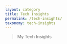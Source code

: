 ```yaml
---
layout: category
title: Tech Insights
permalink: /tech-insights/
taxonomy: tech-insights
---
```

>My Tech Insights